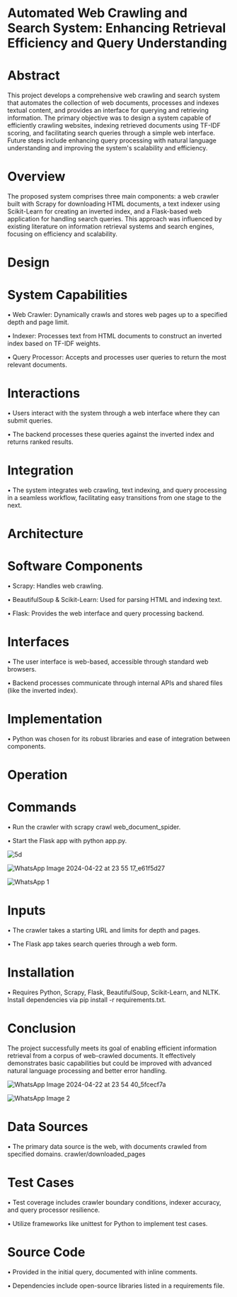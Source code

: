 # Automated Web Crawling and Search System: Enhancing Retrieval Efficiency and Query Understanding

# Abstract

This project develops a comprehensive web crawling and search system that automates the collection of web documents, processes and indexes textual content, and provides an interface for querying and retrieving information. The primary objective was to design a system capable of efficiently crawling websites, indexing retrieved documents using TF-IDF scoring, and facilitating search queries through a simple web interface. Future steps include enhancing query processing with natural language understanding and improving the system's scalability and efficiency.

# Overview

The proposed system comprises three main components: a web crawler built with Scrapy for downloading HTML documents, a text indexer using Scikit-Learn for creating an inverted index, and a Flask-based web application for handling search queries. This approach was influenced by existing literature on information retrieval systems and search engines, focusing on efficiency and scalability.


# Design

# System Capabilities

•	Web Crawler: Dynamically crawls and stores web pages up to a specified depth and page limit.

•	Indexer: Processes text from HTML documents to construct an inverted index based on TF-IDF weights.

•	Query Processor: Accepts and processes user queries to return the most relevant documents.

# Interactions

•	Users interact with the system through a web interface where they can submit queries.

•	The backend processes these queries against the inverted index and returns ranked results.

# Integration

•	The system integrates web crawling, text indexing, and query processing in a seamless workflow, facilitating easy transitions from one stage to the next.



# Architecture

# Software Components

•	Scrapy: Handles web crawling.

•	BeautifulSoup & Scikit-Learn: Used for parsing HTML and indexing text.

•	Flask: Provides the web interface and query processing backend.

# Interfaces

•	The user interface is web-based, accessible through standard web browsers.

•	Backend processes communicate through internal APIs and shared files (like the inverted index).


# Implementation

•	Python was chosen for its robust libraries and ease of integration between components.






# Operation

# Commands

•	Run the crawler with scrapy crawl web_document_spider.

•	Start the Flask app with python app.py.

![5d](https://github.com/varunkhareedu/IR-Project/assets/70313728/d66f9557-9ad2-4213-8564-8c604f2bb212)

![WhatsApp Image 2024-04-22 at 23 55 17_e61f5d27](https://github.com/varunkhareedu/IR-Project/assets/70313728/d7eab204-bf31-41b2-90e8-012caf274c33)

![WhatsApp 1](https://github.com/varunkhareedu/IR-Project/assets/70313728/618a6c91-fa8a-4e61-9786-717ca4656fcf)



# Inputs

•	The crawler takes a starting URL and limits for depth and pages.

•	The Flask app takes search queries through a web form.



# Installation

•	Requires Python, Scrapy, Flask, BeautifulSoup, Scikit-Learn, and NLTK. Install dependencies via pip install -r requirements.txt.


# Conclusion

The project successfully meets its goal of enabling efficient information retrieval from a corpus of web-crawled documents. It effectively demonstrates basic capabilities but could be improved with advanced natural language processing and better error handling.


![WhatsApp Image 2024-04-22 at 23 54 40_5fcecf7a](https://github.com/varunkhareedu/IR-Project/assets/70313728/d8adb751-2b80-4c5b-97b9-c49ddf8d5b40)

![WhatsApp Image 2 ](https://github.com/varunkhareedu/IR-Project/assets/70313728/4a1f8f38-a734-454a-a3a8-16f1bc18802e)


# Data Sources

•	The primary data source is the web, with documents crawled from specified domains. crawler/downloaded_pages


# Test Cases

•	Test coverage includes crawler boundary conditions, indexer accuracy, and query processor resilience.

•	Utilize frameworks like unittest for Python to implement test cases.


# Source Code

•	Provided in the initial query, documented with inline comments.

•	Dependencies include open-source libraries listed in a requirements file.

